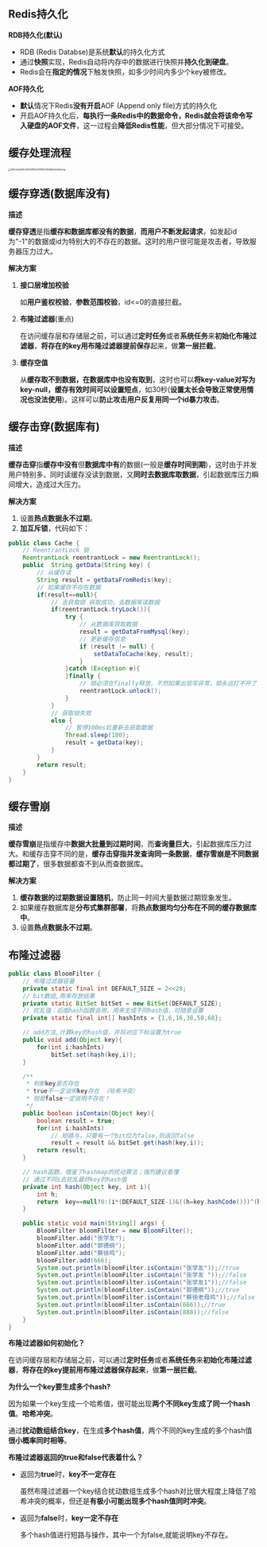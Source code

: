 ## Redis持久化

**RDB持久化(默认)**

- RDB (Redis Databse)是系统**默认**的持久化方式
- 通过**快照**实现，Redis自动将内存中的数据进行快照并**持久化到硬盘**。
- Redis会在**指定的情况**下触发快照，如多少时间内多少个key被修改。

**AOF持久化**

- **默认**情况下Redis**没有开启**AOF (Append only file)方式的持久化
- 开启AOF持久化后，**每执行一条Redis中的数据命令，Redis就会将该命令写入硬盘的AOF文件**，这一过程会**降低Redis性能**，但大部分情况下可接受。



## 缓存处理流程

<img src="http://ww1.sinaimg.cn/large/008aPpVGgy1gnvk0t6t2nj30vw0ty7wh.jpg" alt="WeChat5af5c56638f9e3095f8cf6d1bbb2e6af.png" style="zoom: 33%;" />

## 缓存穿透(数据库没有)

**描述**

**缓存穿透**是指**缓存和数据库都没有的数据**，**而用户不断发起请求**，如发起id为"-1"的数据或id为特别大的不存在的数据。这时的用户很可能是攻击者，导致服务器压力过大。

**解决方案**

1. **接口层增加校验**

   如**用户鉴权校验**，**参数范围校验**，id<=0的直接拦截。

2. **布隆过滤器**(重点)

   在访问缓存层和存储层之前，可以通过**定时任务**或者**系统任务**来**初始化布隆过滤器**，**将存在的key用布隆过滤器提前保存**起来，做**第一层拦截**。

3. **缓存空值**

   从**缓存取不到数据，在数据库中也没有取到**，这时也可以**将key-value对写为key-null，缓存有效时间可以设置短点**，如30秒(**设置太长会导致正常使用情况也没法使用**)。这样可以**防止攻击用户反复用同一个id暴力攻击**。



## 缓存击穿(数据库有)

**描述**

**缓存击穿**指**缓存中没有**但**数据库中有**的数据(一般是**缓存时间到期**)，这时由于并发用户特别多，同时读缓存没读到数据，又**同时去数据库取数据**，引起数据库压力瞬间增大，造成过大压力。

**解决方案**

1. 设置**热点数据永不过期**。
2. **加互斥锁**，代码如下：

```java
public class Cache {
    // ReentrantLock 锁
    ReentrantLock reentrantLock = new ReentrantLock();
    public  String getData(String key) {
        // 从缓存读
        String result = getDataFromRedis(key);
        // 如果缓存不存在数据
        if(result==null){
            // 去获取锁 获取成功，去数据库读数据
            if(reentrantLock.tryLock()){
                try {
                    // 从数据库获取数据
                    result = getDataFromMysql(key);
                    // 更新缓存信息
                    if (result != null) {
                        setDataToCache(key, result);
                    }
                }catch (Exception e){
                }finally {
                    // 锁必须在finally释放，不然如果出现写异常，锁永远打不开了
                    reentrantLock.unlock();
                }
            }
            // 获取锁失败
            else {
                // 暂停100ms后重新去获取数据
                Thread.sleep(100);
                result = getData(key);
            }
        }
        return result;
    }
}
```



## 缓存雪崩

**描述**

**缓存雪崩**是指缓存中**数据大批量到过期时间**，而**查询量巨大**，引起数据库压力过大。和缓存击穿不同的是，**缓存击穿指并发查询同一条数据**，**缓存雪崩是不同数据都过期了**，很多数据都查不到从而查数据库。

**解决方案**

1. **缓存数据的过期数据设置随机**，防止同一时间大量数据过期现象发生。
2. 如果缓存数据库是**分布式集群部署**，将**热点数据均匀分布在不同的缓存数据库中**。
3. 设置**热点数据永不过期**。



## 布隆过滤器

```java
public class BloomFilter {
    // 布隆过滤器容量
    private static final int DEFAULT_SIZE = 2<<28;
    // bit数组,用来存放结果
    private static BitSet bitSet = new BitSet(DEFAULT_SIZE);
    // 扰乱值：后面hash函数会用，用来生成不同hash值，可随意设置
    private static final int[] hashInts = {1,6,16,38,58,68};

    // add方法,计算key的hash值，并将对应下标设置为true
    public void add(Object key){
        for(int i:hashInts)
            bitSet.set(hash(key,i));
    }

    /**
     * 判断key是否存在
     * true不一定说明key存在 （哈希冲突）
     * 但是false一定说明不存在！
     */
    public boolean isContain(Object key){
        boolean result = true;
        for(int i:hashInts)
            // 短路与，只要有一个bit位为false,则返回false
            result = result && bitSet.get(hash(key,i));
        return result;
    }

    // hash函数，借鉴了hashmap的扰动算法；强烈建议看懂
    // 通过不同i去扰乱最终key的hash值
    private int hash(Object key, int i){
        int h;
        return  key==null?0:(i*(DEFAULT_SIZE-1)&((h=key.hashCode()))^(h>>>16));
    }

    public static void main(String[] args) {
        BloomFilter bloomFilter = new BloomFilter();
        bloomFilter.add("张学友");
        bloomFilter.add("郭德纲");
        bloomFilter.add("蔡徐鸡");
        bloomFilter.add(666);
        System.out.println(bloomFilter.isContain("张学友"));//true
        System.out.println(bloomFilter.isContain("张学友 "));//false
        System.out.println(bloomFilter.isContain("张学友1"));//false
        System.out.println(bloomFilter.isContain("郭德纲"));//true
        System.out.println(bloomFilter.isContain("蔡徐老母鸡"));//false
        System.out.println(bloomFilter.isContain(666));//true
        System.out.println(bloomFilter.isContain(888));//false
    }
}
```

**布隆过滤器如何初始化？**

在访问缓存层和存储层之前，可以通过**定时任务**或者**系统任务**来**初始化布隆过滤器**，**将存在的key提前用布隆过滤器保存起来**，做**第一层拦截**。



**为什么一个key要生成多个hash?**

因为如果一个key生成一个哈希值，很可能出现**两个不同key生成了同一个hash值**。**哈希冲突**。

通过**扰动数组结合key**，在生成**多个hash值**，两个不同的key生成的多个hash值**很小概率同时相等**。



**布隆过滤器返回的true和false代表着什么？**

- 返回为**true**时，**key不一定存在**

  虽然布隆过滤器一个key结合扰动数组生成多个hash对比很大程度上降低了哈希冲突的概率，但还是**有极小可能出现多个hash值同时冲突**。

- 返回为**false**时，**key一定不存在**

  多个hash值进行短路与操作，其中一个为false,就能说明key不存在。

